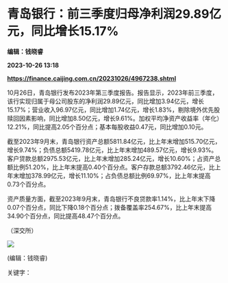 # 青岛银行：前三季度归母净利润29.89亿元，同比增长15.17%
**编辑：钱晓睿**

**2023-10-26 13:18**

**https://finance.caijing.com.cn/20231026/4967238.shtml**

10月26日，青岛银行发布2023年第三季度报告。报告显示，2023年前三季度，该行实现归属于母公司股东的净利润29.89亿元，同比增加3.94亿元，增长15.17%；营业收入96.97亿元，同比增加1.74亿元，增长1.83%，剔除境外优先股赎回因素影响，同比增加8.50亿元，增长9.61%。加权平均净资产收益率（年化）12.21%，同比提高2.05个百分点；基本每股收益0.47元，同比增加0.10元。

截至2023年9月末，青岛银行资产总额5811.84亿元，比上年末增加515.70亿元，增长9.74%；负债总额5419.78亿元，比上年末增加489.57亿元，增长9.93%。客户贷款总额2975.53亿元，比上年末增加285.24亿元，增长10.60%；占资产总额比例51.20%，比上年末提高0.40个百分点。客户存款总额3792.46亿元，比上年末增加378.99亿元，增长11.10%；占负债总额比例69.97%，比上年末提高0.73个百分点。

资产质量方面，截至2023年9月末，青岛银行不良贷款率1.14%，比上年末下降0.07个百分点，同比下降0.18个百分点；拨备覆盖率254.67%，比上年末提高34.90个百分点，同比提高48.47个百分点。

（深交所）

![](https://tx1.cdn.caijing.com.cn/2014-03-27/114048455.jpg)

(编辑：钱晓睿)

关键字：
